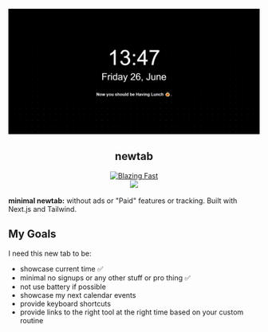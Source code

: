 ![](public/cover.jpg)

<h2 align="center"> newtab </h2>

<p align="center">
  <a href="https://twitter.com/RiccardoGiorato/status/1276029319274467333">
    <img alt="Blazing Fast" src="https://img.shields.io/badge/speed-blazing%20%F0%9F%94%A5-brightgreen.svg?style=flat-square"></a>
  <br/>
  <a href="https://twitter.com/riccardogiorato">
    <img src="https://img.shields.io/twitter/follow/riccardogiorato.svg?label=follow+@riccardogiorato"></a>
</p>

**minimal newtab:** without ads or "Paid" features or tracking.
Built with Next.js and Tailwind.

## My Goals

I need this new tab to be:

- showcase current time ✅
- minimal no signups or any other stuff or pro thing ✅
- not use battery if possible
- showcase my next calendar events
- provide keyboard shortcuts
- provide links to the right tool at the right time based on your custom routine
